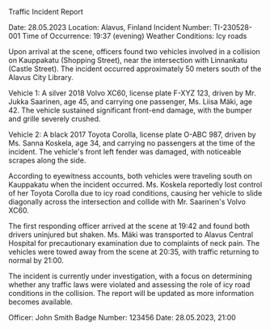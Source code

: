  Traffic Incident Report

Date: 28.05.2023
Location: Alavus, Finland
Incident Number: TI-230528-001
Time of Occurrence: 19:37 (evening)
Weather Conditions: Icy roads

Upon arrival at the scene, officers found two vehicles involved in a collision on Kauppakatu (Shopping Street), near the intersection with Linnankatu (Castle Street). The incident occurred approximately 50 meters south of the Alavus City Library.

Vehicle 1: A silver 2018 Volvo XC60, license plate F-XYZ 123, driven by Mr. Jukka Saarinen, age 45, and carrying one passenger, Ms. Liisa Mäki, age 42. The vehicle sustained significant front-end damage, with the bumper and grille severely crushed.

Vehicle 2: A black 2017 Toyota Corolla, license plate O-ABC 987, driven by Ms. Sanna Koskela, age 34, and carrying no passengers at the time of the incident. The vehicle's front left fender was damaged, with noticeable scrapes along the side.

According to eyewitness accounts, both vehicles were traveling south on Kauppakatu when the incident occurred. Ms. Koskela reportedly lost control of her Toyota Corolla due to icy road conditions, causing her vehicle to slide diagonally across the intersection and collide with Mr. Saarinen's Volvo XC60.

The first responding officer arrived at the scene at 19:42 and found both drivers uninjured but shaken. Ms. Mäki was transported to Alavus Central Hospital for precautionary examination due to complaints of neck pain. The vehicles were towed away from the scene at 20:35, with traffic returning to normal by 21:00.

The incident is currently under investigation, with a focus on determining whether any traffic laws were violated and assessing the role of icy road conditions in the collision. The report will be updated as more information becomes available.

Officer: John Smith
Badge Number: 123456
Date: 28.05.2023, 21:00